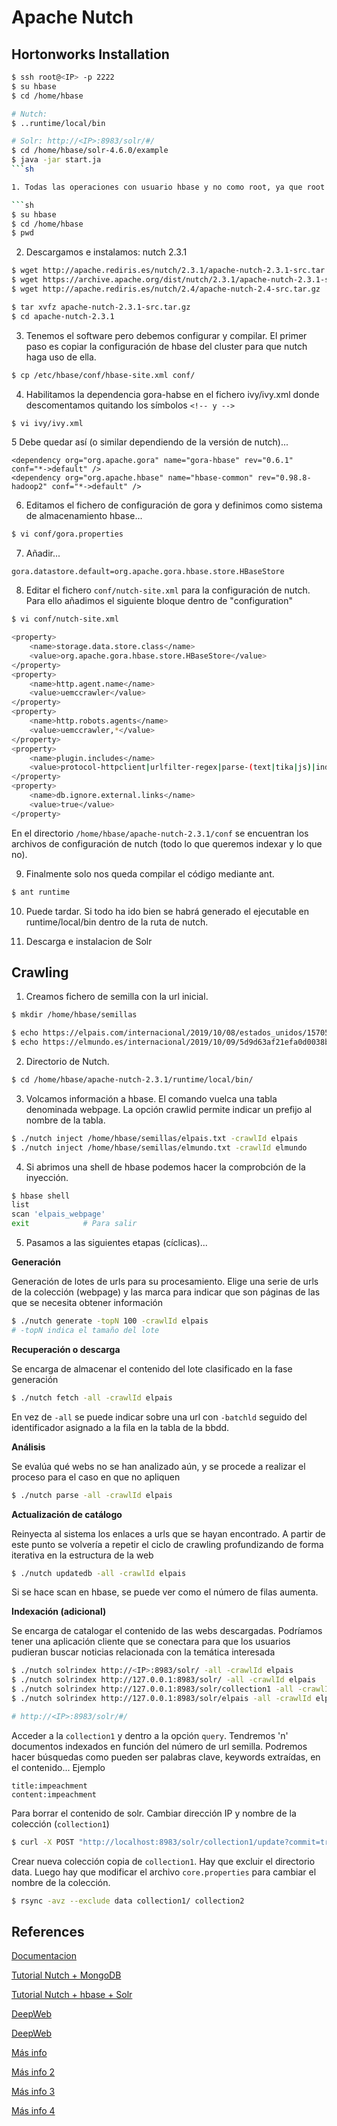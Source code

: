 # Apache Nutch

## Hortonworks Installation

```sh
$ ssh root@<IP> -p 2222
$ su hbase
$ cd /home/hbase

# Nutch: 
$ ..runtime/local/bin 

# Solr: http://<IP>:8983/solr/#/
$ cd /home/hbase/solr-4.6.0/example
$ java -jar start.ja
```sh

1. Todas las operaciones con usuario hbase y no como root, ya que root no tiene permisos para algunas operaciones sobre Hadoop.

```sh
$ su hbase
$ cd /home/hbase
$ pwd
```

2. Descargamos e instalamos: nutch 2.3.1

```sh
$ wget http://apache.rediris.es/nutch/2.3.1/apache-nutch-2.3.1-src.tar.gz
$ wget https://archive.apache.org/dist/nutch/2.3.1/apache-nutch-2.3.1-src.tar.gz
$ wget http://apache.rediris.es/nutch/2.4/apache-nutch-2.4-src.tar.gz

$ tar xvfz apache-nutch-2.3.1-src.tar.gz
$ cd apache-nutch-2.3.1
```

3. Tenemos el software pero debemos configurar y compilar. El primer paso es copiar la configuración de hbase del cluster para que nutch haga uso de ella.

```sh
$ cp /etc/hbase/conf/hbase-site.xml conf/
```

4. Habilitamos la dependencia gora-habse en el fichero ivy/ivy.xml donde descomentamos quitando los símbolos `<!-- y -->`

```sh
$ vi ivy/ivy.xml
```

5 Debe quedar así (o similar dependiendo de la versión de nutch)...

~~~
<dependency org="org.apache.gora" name="gora-hbase" rev="0.6.1" conf="*->default" />
<dependency org="org.apache.hbase" name="hbase-common" rev="0.98.8-hadoop2" conf="*->default" />
~~~

6. Editamos el fichero de configuración de gora y definimos como sistema de almacenamiento hbase...

```sh
$ vi conf/gora.properties
```

7. Añadir...

~~~
gora.datastore.default=org.apache.gora.hbase.store.HBaseStore
~~~

8. Editar el fichero `conf/nutch-site.xml` para la configuración de nutch. Para ello añadimos el siguiente bloque dentro de "configuration"

```sh
$ vi conf/nutch-site.xml

<property>
    <name>storage.data.store.class</name>
    <value>org.apache.gora.hbase.store.HBaseStore</value>
</property>
<property>
    <name>http.agent.name</name>
    <value>uemccrawler</value> 
</property>
<property>
    <name>http.robots.agents</name>
    <value>uemccrawler,*</value>
</property>
<property>
    <name>plugin.includes</name>
    <value>protocol-httpclient|urlfilter-regex|parse-(text|tika|js)|index-(basic|anchor)|query-(basic|site|url)|response-(json|xml)|summary-basic|scoring-opic|urlnormalizer-(pass|regex|basic)|indexer-solr</value>
</property>
<property>
    <name>db.ignore.external.links</name>
    <value>true</value> 
</property>
```

En el directorio `/home/hbase/apache-nutch-2.3.1/conf` se encuentran los archivos de configuración de nutch (todo lo que queremos indexar y lo que no).

9. Finalmente solo nos queda compilar el código mediante ant.

```sh
$ ant runtime
```

10. Puede tardar. Si todo ha ido bien se habrá generado el ejecutable en runtime/local/bin dentro de la ruta de nutch.

11. Descarga e instalacion de Solr


## Crawling

1. Creamos fichero de semilla con la url inicial.

```sh
$ mkdir /home/hbase/semillas

$ echo https://elpais.com/internacional/2019/10/08/estados_unidos/1570545272_430170.html > /home/hbase/semillas/elpais.txt
$ echo https://elmundo.es/internacional/2019/10/09/5d9d63af21efa0d0038b459b.html > /home/hbase/semillas/elmundo.txt
```

2. Directorio de Nutch.

```sh
$ cd /home/hbase/apache-nutch-2.3.1/runtime/local/bin/
```

3. Volcamos información a hbase. El comando vuelca una tabla denominada webpage. La opción crawlid permite indicar un prefijo al nombre de la tabla.

```sh
$ ./nutch inject /home/hbase/semillas/elpais.txt -crawlId elpais
$ ./nutch inject /home/hbase/semillas/elmundo.txt -crawlId elmundo
```

4. Si abrimos una shell de hbase podemos hacer la comprobción de la inyección.

```sh
$ hbase shell
list
scan 'elpais_webpage'
exit			# Para salir
```

5. Pasamos a las siguientes etapas (cíclicas)...

**Generación**

Generación de lotes de urls para su procesamiento. Elige una serie de urls de la colección (webpage) y las marca para indicar que son páginas de las que se necesita obtener información

```sh
$ ./nutch generate -topN 100 -crawlId elpais
# -topN indica el tamaño del lote
```

**Recuperación o descarga**

Se encarga de almacenar el contenido del lote clasificado en la fase generación

```sh
$ ./nutch fetch -all -crawlId elpais
```

En vez de `-all` se puede indicar sobre una url con `-batchld` seguido del identificador asignado a la fila en la tabla de la bbdd.

**Análisis**

Se evalúa qué webs no se han analizado aún, y se procede a realizar el proceso para el caso en que no apliquen

```sh
$ ./nutch parse -all -crawlId elpais
```

**Actualización de catálogo**

Reinyecta al sistema los enlaces a urls que se hayan encontrado. A partir de este punto se volvería a repetir el ciclo de crawling profundizando de forma iterativa en la estructura de la web

```sh
$ ./nutch updatedb -all -crawlId elpais
```

Si se hace scan en hbase, se puede ver como el número de filas aumenta.

**Indexación (adicional)**

Se encarga de catalogar el contenido de las webs descargadas. Podríamos tener una aplicación cliente que se conectara para que los usuarios pudieran buscar noticias relacionada con la temática interesada

```sh
$ ./nutch solrindex http://<IP>:8983/solr/ -all -crawlId elpais
$ ./nutch solrindex http://127.0.0.1:8983/solr/ -all -crawlId elpais
$ ./nutch solrindex http://127.0.0.1:8983/solr/collection1 -all -crawlId elpais
$ ./nutch solrindex http://127.0.0.1:8983/solr/elpais -all -crawlId elpais

# http://<IP>:8983/solr/#/
```

Acceder a la `collection1` y dentro a la opción `query`. Tendremos 'n' documentos indexados en función del número de url semilla. Podremos hacer búsquedas como pueden ser palabras clave, keywords extraídas, en el contenido... Ejemplo

~~~
title:impeachment
content:impeachment
~~~

Para borrar el contenido de solr. Cambiar dirección IP y nombre de la colección (`collection1`)

```sh
$ curl -X POST "http://localhost:8983/solr/collection1/update?commit=true" -H "Content-Type: text/xml" --data-binary "<delete><query>*:*</query></delete>"
```

Crear nueva colección copia de `collection1`. Hay que excluir el directorio data. Luego hay que modificar el archivo `core.properties` para cambiar el nombre de la colección.

```sh
$ rsync -avz --exclude data collection1/ collection2
```

## References

[Documentacion](https://cwiki.apache.org/confluence/display/nutch/)

[Tutorial Nutch + MongoDB](https://lobster1234.github.io/2017/08/14/search-with-nutch-mongodb-solr/)

[Tutorial Nutch + hbase + Solr](https://anil.io/blog/apache/nutch/apache-nutch-2-3-hbase-0-94-14-and-solr-5-2-1-tutorial/)

[DeepWeb](https://stackoverflow.com/questions/48699654/nutch-2-3-1-in-crawl-deep-web)

[DeepWeb](https://cwiki.apache.org/confluence/display/nutch/SetupNutchAndTor)

[Más info](https://stackoverflow.com/questions/55241781/how-to-re-index-data-without-deleting-in-solr)

[Más info 2](http://makble.com/how-to-create-new-collection-in-solr)

[Más info 3](https://blog.openalfa.com/como-re-indexar-una-coleccion-solr)

[Más info 4](https://blog.openalfa.com/como-crear-una-coleccion-en-solr)
